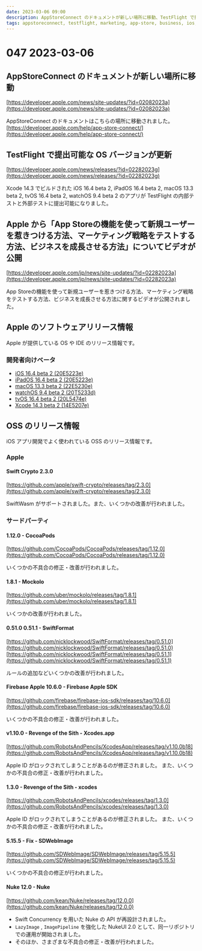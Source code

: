 ```yaml
---
date: 2023-03-06 09:00
description: AppStoreConnect のドキュメントが新しい場所に移動、TestFlight で提出可能な OS バージョンが更新、Apple から「App Storeの機能を使って新規ユーザーを惹きつける方法、マーケティング戦略をテストする方法、ビジネスを成長させる方法」についてビデオが公開、ほか
tags: appstoreconnect, testflight, marketing, app-store, business, ios, ipados, macos, watchos, tvos, xcode, swift-crypto, mockolo, cocoapods, swift-format, firebase-apple-sdk, xcodes-app, xcodes, sd-web-image, nuke
---
```

# 047 2023-03-06

## AppStoreConnect のドキュメントが新しい場所に移動

[https://developer.apple.com/news/site-updates/?id=02082023a](https://developer.apple.com/news/site-updates/?id=02082023a)

AppStoreConnect のドキュメントはこちらの場所に移動されました。[https://developer.apple.com/help/app-store-connect/](https://developer.apple.com/help/app-store-connect/)

## TestFlight で提出可能な OS バージョンが更新

[https://developer.apple.com/news/releases/?id=02282023g](https://developer.apple.com/news/releases/?id=02282023g)

Xcode 14.3 でビルドされた iOS 16.4 beta 2, iPadOS 16.4 beta 2, macOS 13.3 beta 2, tvOS 16.4 beta 2, watchOS 9.4 beta 2 のアプリが TestFlight の内部テストと外部テストに提出可能になりました。

## Apple から「App Storeの機能を使って新規ユーザーを惹きつける方法、マーケティング戦略をテストする方法、ビジネスを成長させる方法」についてビデオが公開

[https://developer.apple.com/jp/news/site-updates/?id=02282023a](https://developer.apple.com/jp/news/site-updates/?id=02282023a)

App Storeの機能を使って新規ユーザーを惹きつける方法、マーケティング戦略をテストする方法、ビジネスを成長させる方法に関するビデオが公開されました。

## Apple のソフトウェアリリース情報

Apple が提供している OS や IDE のリリース情報です。

### 開発者向けベータ

- [iOS 16.4 beta 2 (20E5223e)](https://developer.apple.com/news/releases/?id=02282023e)
- [iPadOS 16.4 beta 2 (20E5223e)](https://developer.apple.com/news/releases/?id=02282023d)
- [macOS 13.3 beta 2 (22E5230e)](https://developer.apple.com/news/releases/?id=02282023c)
- [watchOS 9.4 beta 2 (20T5233d)](https://developer.apple.com/news/releases/?id=02282023b)
- [tvOS 16.4 beta 2 (20L5474e)](https://developer.apple.com/news/releases/?id=02282023a)
- [Xcode 14.3 beta 2 (14E5207e)](https://developer.apple.com/news/releases/?id=02282023f)

## OSS のリリース情報

iOS アプリ開発でよく使われている OSS のリリース情報です。

### Apple

#### Swift Crypto 2.3.0

[https://github.com/apple/swift-crypto/releases/tag/2.3.0](https://github.com/apple/swift-crypto/releases/tag/2.3.0)

SwiftWasm がサポートされました。また、いくつかの改善が行われました。

### サードパーティ

#### 1.12.0 - CocoaPods

[https://github.com/CocoaPods/CocoaPods/releases/tag/1.12.0](https://github.com/CocoaPods/CocoaPods/releases/tag/1.12.0)

いくつかの不具合の修正・改善が行われました。

#### 1.8.1 - Mockolo

[https://github.com/uber/mockolo/releases/tag/1.8.1](https://github.com/uber/mockolo/releases/tag/1.8.1)

いくつかの改善が行われました。

#### 0.51.0 0.51.1 - SwiftFormat

[https://github.com/nicklockwood/SwiftFormat/releases/tag/0.51.0](https://github.com/nicklockwood/SwiftFormat/releases/tag/0.51.0)
[https://github.com/nicklockwood/SwiftFormat/releases/tag/0.51.1](https://github.com/nicklockwood/SwiftFormat/releases/tag/0.51.1)

ルールの追加などいくつかの改善が行われました。

#### Firebase Apple 10.6.0 - Firebase Apple SDK

[https://github.com/firebase/firebase-ios-sdk/releases/tag/10.6.0](https://github.com/firebase/firebase-ios-sdk/releases/tag/10.6.0)

いくつかの不具合の修正・改善が行われました。

#### v1.10.0 - Revenge of the Sith - Xcodes.app

[https://github.com/RobotsAndPencils/XcodesApp/releases/tag/v1.10.0b18](https://github.com/RobotsAndPencils/XcodesApp/releases/tag/v1.10.0b18)

Apple ID がロックされてしまうことがあるのが修正されました。
また、いくつかの不具合の修正・改善が行われました。

#### 1.3.0 - Revenge of the Sith - xcodes

[https://github.com/RobotsAndPencils/xcodes/releases/tag/1.3.0](https://github.com/RobotsAndPencils/xcodes/releases/tag/1.3.0)

Apple ID がロックされてしまうことがあるのが修正されました。
また、いくつかの不具合の修正・改善が行われました。

#### 5.15.5 - Fix - SDWebImage

[https://github.com/SDWebImage/SDWebImage/releases/tag/5.15.5](https://github.com/SDWebImage/SDWebImage/releases/tag/5.15.5)

いくつかの不具合の修正が行われました。

#### Nuke 12.0 - Nuke

[https://github.com/kean/Nuke/releases/tag/12.0.0](https://github.com/kean/Nuke/releases/tag/12.0.0)

- Swift Concurrency を用いた Nuke の API が再設計されました。
- `LazyImage` , `ImagePipeline` を強化した NukeUI 2.0 として、同一リポジトリでの運用が開始されました。
- そのほか、さまざまな不具合の修正・改善が行われました。